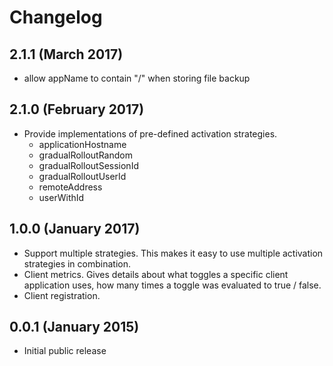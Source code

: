 # Changelog

## 2.1.1 (March 2017)
- allow appName to contain "/" when storing file backup

## 2.1.0 (February 2017)
- Provide implementations of pre-defined activation strategies.
    - applicationHostname
    - gradualRolloutRandom
    - gradualRolloutSessionId
    - gradualRolloutUserId
    - remoteAddress
    - userWithId
    

## 1.0.0 (January 2017)

- Support multiple strategies. This makes it easy to use multiple activation strategies in combination.
- Client metrics. Gives details about what toggles a specific client application uses, how many times a toggle was evaluated to true / false. 
- Client registration.

## 0.0.1 (January 2015)
- Initial public release

